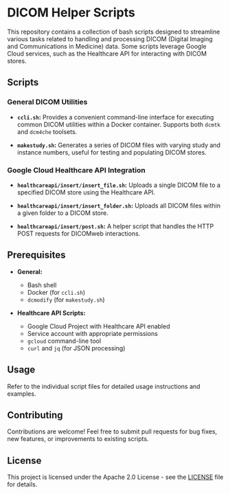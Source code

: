 # DICOM Helper Scripts

This repository contains a collection of bash scripts designed to streamline various tasks related to handling and processing DICOM (Digital Imaging and Communications in Medicine) data. Some scripts leverage Google Cloud services, such as the Healthcare API for interacting with DICOM stores.

## Scripts

### General DICOM Utilities

* **`ccli.sh`:** Provides a convenient command-line interface for executing common DICOM utilities within a Docker container. Supports both `dcmtk` and `dcm4che` toolsets.

* **`makestudy.sh`:** Generates a series of DICOM files with varying study and instance numbers, useful for testing and populating DICOM stores.

### Google Cloud Healthcare API Integration

* **`healthcareapi/insert/insert_file.sh`:** Uploads a single DICOM file to a specified DICOM store using the Healthcare API.

* **`healthcareapi/insert/insert_folder.sh`:** Uploads all DICOM files within a given folder to a DICOM store.

* **`healthcareapi/insert/post.sh`:** A helper script that handles the HTTP POST requests for DICOMweb interactions.

## Prerequisites

* **General:**
    * Bash shell
    * Docker (for `ccli.sh`)
    * `dcmodify` (for `makestudy.sh`)

* **Healthcare API Scripts:**
    * Google Cloud Project with Healthcare API enabled
    * Service account with appropriate permissions
    * `gcloud` command-line tool
    * `curl` and `jq` (for JSON processing)

## Usage

Refer to the individual script files for detailed usage instructions and examples.

## Contributing

Contributions are welcome! Feel free to submit pull requests for bug fixes, new features, or improvements to existing scripts.

## License

This project is licensed under the Apache 2.0 License - see the [LICENSE](LICENSE) file for details.